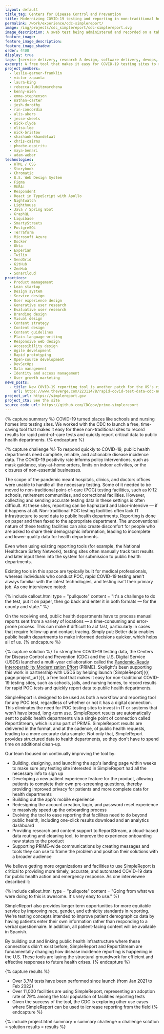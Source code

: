 ```yaml
---
layout: default
title_tag: Centers for Disease Control and Prevention
title: Modernizing COVID-19 testing and reporting in non-traditional healthcare settings
permalink: /work/experience/cdc-simplereport/
image: /img/projects/cdc_simplereport/cdc-simplereport.svg
image_description: A swab test being administered and recorded on a tablet.
feature_image:
feature_image_description:
feature_image_shadow:
order: 4400
display: true
tags: [service delivery, research & design, software delivery, devops, cloud & platforms, data & analytics, apis, security & privacy, healthcare, leslie garner franklin, victor zapanta, laura king, rebecca lubitzmarchena, kenny nieh, maya benari, adam weber, emma stephenson, nathan carter, josh dorothy, jesse skeets, nick clyde, elisa lee, nick bristow, shashank khandelwal, chris cairns, phoebe espiritu, rin concordia, alis akers]
excerpt: A free tool that makes it easy for COVID-19 testing sites to record results for rapid point-of-care tests and quickly report data to public health departments.
project_members:
  - leslie-garner-franklin
  - victor-zapanta
  - laura-king
  - rebecca-lubitzmarchena
  - kenny-nieh
  - emma-stephenson
  - nathan-carter
  - josh-dorothy
  - rin-concordia
  - alis-akers
  - jesse-skeets
  - nick-clyde
  - elisa-lee
  - nick-bristow
  - shashank-khandelwal
  - chris-cairns
  - phoebe-espiritu
  - maya-benari
  - adam-weber
technologies:
  - HTML / CSS
  - Storybook
  - Chromatic
  - U.S. Web Design System
  - Figma
  - MURAL
  - Respondent
  - React in TypeScript with Apollo
  - Nightwatch
  - Lighthouse
  - Java / Spring Boot
  - GraphQL
  - Liquibase
  - SmartyStreets
  - PostgreSQL
  - Terraform
  - Microsoft Azure
  - Docker
  - Okta
  - Experian
  - Twilio
  - SendGrid
  - GitHub
  - ZenHub
  - SonarCloud
practices:
  - Product management
  - Lean startup
  - Design system
  - Service design
  - User experience design
  - Generative user research
  - Evaluative user research
  - Branding design
  - Visual design
  - Content strategy
  - Content design
  - Content guidelines
  - Plain-language writing
  - Responsive web design
  - Accessibility design
  - Agile development
  - Rapid prototyping
  - Open-source development
  - DevSecOps
  - Data management
  - Identity and access management
  - User growth marketing
news_posts:
  - title: New COVID-19 reporting tool is another patch for the US's rickety health data system
    url: https://www.theverge.com/22311478/rapid-covid-test-data-cdc-nursing-home-usds-arizona
project_url: https://simplereport.gov
project_cta: See the site
source_code_url: https://github.com/CDCgov/prime-simplereport
---
```


{% capture summary %}
COVID-19 turned places like schools and nursing homes into testing sites. We worked with the CDC to launch a free, time-saving tool that makes it easy for these non-traditional sites to record results for rapid point-of-care tests and quickly report critical data to public health departments.
{% endcapture %}

{% capture challenge %}
To respond quickly to COVID-19, public health departments need complete, reliable, and actionable disease incidence data. The COVID-19 positivity rate informs policy interventions, such as mask guidance, stay-at-home orders, limits on indoor activities, or the closures of non-essential businesses.

The scope of the pandemic meant hospitals, clinics, and doctors offices were unable to handle all the necessary testing. Some of it needed to be moved to non-traditional point-of-care (POC) testing facilities, such as K-12 schools, retirement communities,  and correctional facilities. However, collecting and sending accurate testing data in these settings is often difficult. At these sites, reporting can be haphazard and labor-intensive — if it happens at all. Non-traditional POC testing facilities often lack IT infrastructure to send data to public health departments. Reporting is done on paper and then faxed to the appropriate department. The unconventional nature of these testing facilities can also create discomfort for people who are asked to share their demographic information, leading to incomplete and lower-quality data for health departments.

Even when using existing reporting tools (for example, the National Healthcare Safety Network), testing sites often manually track test results and later input them into the system for submission to public health departments.

Existing tools in this space are typically built for medical professionals, whereas individuals who conduct POC, rapid COVID-19 testing aren't always familiar with the latest technologies, and testing isn't their primary job. As one interviewee noted:

{% include callout.html
  type = "pullquote"
  content = "It's a challenge to do the test, put it on paper, then go back and enter it in both formats — for the county and state."
%}

On the receiving end, public health departments have to process manual reports sent from a variety of locations — a time-consuming and error-prone process. This can make it difficult to act fast, particularly in cases that require follow-up and contact tracing. Simply put: Better data enables public health departments to make informed decisions quicker, which helps all of us.
{% endcapture %}

{% capture solution %}
To strengthen COVID-19 testing data, the Centers for Disease Control and Prevention (CDC) and the U.S. Digital Service (USDS) launched a multi-year collaboration called the [Pandemic-Ready Interoperability Modernization Effort](https://www.cdc.gov/surveillance/pdfs/PRIME_1-sheet_single-page.pdf) (PRIME). Skylight's been supporting this work in partnership with USDS by helping launch [SimpleReport]({{ page.project_url }}), a free tool that makes it easy for non-traditional COVID-19 testing sites, such as schools, jails, and nursing homes, to record results for rapid POC tests and quickly report data to public health departments.

SimpleReport is designed to be used as both a workflow and reporting tool for any POC test, regardless of whether or not it has a digital connection. This eliminates the need for POC testing sites to invest in IT or systems that won't have broad, long-term use. SimpleReport results are automatically sent to public health departments via a single point of connection called ReportStream, which is also part of PRIME. SimpleReport results are delivered in the format, and at the cadence, of public health requests, leading to a more accurate data sample. Not only that, SimpleReport provides structured data to health departments, so they don't have to spend time on additional clean-up.

Our team focused on continually improving the tool by:

- Building, designing, and launching the app's landing page within weeks to make sure any testing site interested in SimpleReport had all the necessary info to sign up
- Developing a new patient experience feature for the product, allowing patients to complete their own pre-screening questions, thereby providing improved privacy for patients and more complete data for health departments
- Building out the app's mobile experience
- Redesigning the account creation, login, and password reset experience to massively speed up the onboarding process
- Evolving the tool to ease reporting that faciliites need to do beyond public health, including one-click results download and an analytics dashboard
- Providing research and content support to ReportStream, a cloud-based data routing and cleaning tool, to improve the experience onboarding new states to the product
- Supporting PRIME-wide communications by creating messages and tools they can use to frame the problem and position their solutions with a broader audience

We believe getting more organizations and facilities to use SimpleReport is critical to providing more timely, accurate, and automated COVID-19 data for public health action and emergency response. As one interviewee described it:

{% include callout.html
  type = "pullquote"
  content = "Going from what we were doing to this is awesome. It's very easy to use."
%}

SimpleReport also provides longer term opportunities for more equitable service by improving race, gender, and ethnicity standards in reporting. We're testing concepts intended to improve patient demographics data by having patients enter their own information rather than responding to a verbal questionnaire. In addition, all patient-facing content will be available in Spanish.

By building out and linking public health infrastructure where these connections didn't exist before, SimpleReport and ReportStream are fundamentally changing how disease incidence reporting is happening in the U.S. These tools are laying the structural groundwork for efficient and effective responses to future health crises.
{% endcapture %}

{% capture results %}
- Over 3.7M tests have been performed since launch (from Jan 2021 to Feb 2022)
- Over 11,000 facilities are using SimpleReport, representing an adoption rate of 79% among the total population of facilities reporting tests
- Given the success of the tool, the CDC is exploring other use cases where SimpleReport can be used to icnrease reporting from the field
{% endcapture %}

{% include project.html
  summary = summary
  challenge = challenge
  solution = solution
  results = results
%}
